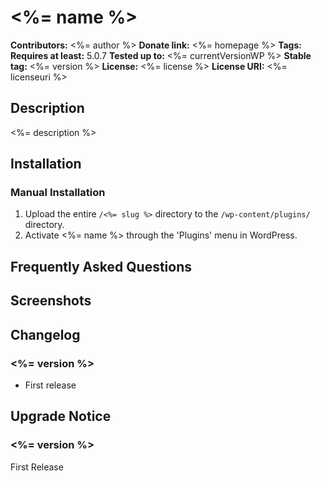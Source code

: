# <%= name %> #
**Contributors:**      <%= author %>
**Donate link:**       <%= homepage %>
**Tags:**
**Requires at least:** 5.0.7
**Tested up to:**      <%= currentVersionWP %>
**Stable tag:**        <%= version %>
**License:**           <%= license %>
**License URI:**       <%= licenseuri %>

## Description ##

<%= description %>

## Installation ##

### Manual Installation ###

1. Upload the entire `/<%= slug %>` directory to the `/wp-content/plugins/` directory.
2. Activate <%= name %> through the 'Plugins' menu in WordPress.

## Frequently Asked Questions ##


## Screenshots ##


## Changelog ##

### <%= version %> ###
* First release

## Upgrade Notice ##

### <%= version %> ###
First Release

